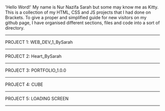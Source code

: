 'Hello Word!' My name is Nur Nazifa Sarah but some may know me as Kitty. This is a collection of my HTML, CSS and JS projects that I had done on Brackets. To give a proper and simplified guide for new visitors on my github page, I have organised different sections, files and code into a sort of directory.
____________________________________________________________________________________________________________________________________________________________________

PROJECT 1: WEB_DEV_1_BySarah

____________________________________________________________________________________________________________________________________________________________________

PROJECT 2: Heart_BySarah

____________________________________________________________________________________________________________________________________________________________________

PROJECT 3: PORTFOLIO_1.0.0

____________________________________________________________________________________________________________________________________________________________________

PROJECT 4: CUBE

____________________________________________________________________________________________________________________________________________________________________

PROJECT 5: LOADING SCREEN

____________________________________________________________________________________________________________________________________________________________________
